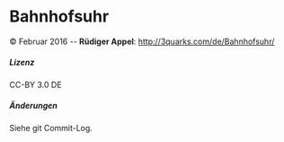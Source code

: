 # Bahnhofsuhr
&copy; Februar 2016 -- __Rüdiger Appel__:
http://3quarks.com/de/Bahnhofsuhr/
##### Lizenz
CC-BY 3.0 DE

##### Änderungen
Siehe git Commit-Log.



